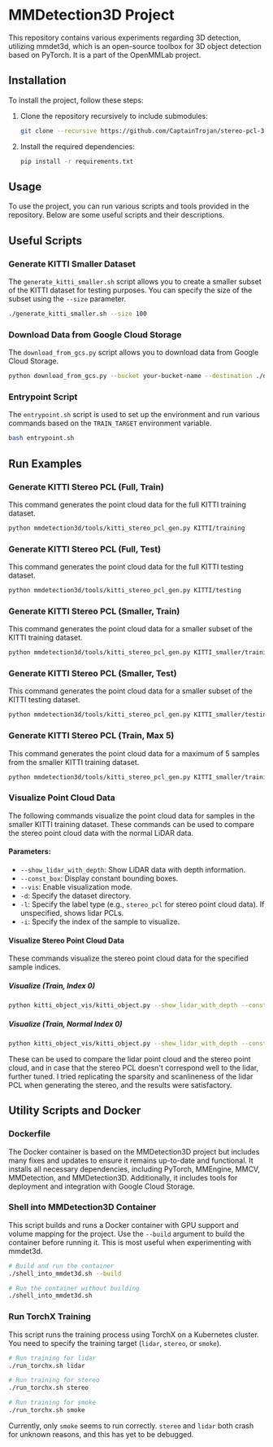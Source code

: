 # MMDetection3D Project

This repository contains various experiments regarding 3D detection, utilizing mmdet3d, which is an open-source toolbox for 3D object detection based on PyTorch. It is a part of the OpenMMLab project.

## Installation

To install the project, follow these steps:

1. Clone the repository recursively to include submodules:

    ```sh
    git clone --recursive https://github.com/CaptainTrojan/stereo-pcl-3d.git
    ```

2. Install the required dependencies:

    ```sh
    pip install -r requirements.txt
    ```

## Usage

To use the project, you can run various scripts and tools provided in the repository. Below are some useful scripts and their descriptions.

## Useful Scripts

### Generate KITTI Smaller Dataset

The `generate_kitti_smaller.sh` script allows you to create a smaller subset of the KITTI dataset for testing purposes. You can specify the size of the subset using the `--size` parameter.

```sh
./generate_kitti_smaller.sh --size 100
```

### Download Data from Google Cloud Storage

The `download_from_gcs.py` script allows you to download data from Google Cloud Storage.

```sh
python download_from_gcs.py --bucket your-bucket-name --destination ./data
```

### Entrypoint Script

The `entrypoint.sh` script is used to set up the environment and run various commands based on the `TRAIN_TARGET` environment variable.

```sh
bash entrypoint.sh
```

## Run Examples

### Generate KITTI Stereo PCL (Full, Train)

This command generates the point cloud data for the full KITTI training dataset.

```bash
python mmdetection3d/tools/kitti_stereo_pcl_gen.py KITTI/training
```

### Generate KITTI Stereo PCL (Full, Test)

This command generates the point cloud data for the full KITTI testing dataset.

```bash
python mmdetection3d/tools/kitti_stereo_pcl_gen.py KITTI/testing
```

### Generate KITTI Stereo PCL (Smaller, Train)

This command generates the point cloud data for a smaller subset of the KITTI training dataset.

```bash
python mmdetection3d/tools/kitti_stereo_pcl_gen.py KITTI_smaller/training
```

### Generate KITTI Stereo PCL (Smaller, Test)

This command generates the point cloud data for a smaller subset of the KITTI testing dataset.

```bash
python mmdetection3d/tools/kitti_stereo_pcl_gen.py KITTI_smaller/testing
```

### Generate KITTI Stereo PCL (Train, Max 5)

This command generates the point cloud data for a maximum of 5 samples from the smaller KITTI training dataset.

```bash
python mmdetection3d/tools/kitti_stereo_pcl_gen.py KITTI_smaller/training --max_samples 5
```

### Visualize Point Cloud Data

The following commands visualize the point cloud data for samples in the smaller KITTI training dataset. These commands can be used to compare the stereo point cloud data with the normal LiDAR data.

#### Parameters:
- `--show_lidar_with_depth`: Show LiDAR data with depth information.
- `--const_box`: Display constant bounding boxes.
- `--vis`: Enable visualization mode.
- `-d`: Specify the dataset directory.
- `-l`: Specify the label type (e.g., `stereo_pcl` for stereo point cloud data). If unspecified, shows lidar PCLs.
- `-i`: Specify the index of the sample to visualize.

#### Visualize Stereo Point Cloud Data

These commands visualize the stereo point cloud data for the specified sample indices.

##### Visualize (Train, Index 0)

```bash
python kitti_object_vis/kitti_object.py --show_lidar_with_depth --const_box --vis -d KITTI_smaller -l stereo_pcl -i 0
```

##### Visualize (Train, Normal Index 0)

```bash
python kitti_object_vis/kitti_object.py --show_lidar_with_depth --const_box --vis -d KITTI_smaller -i 0
```

These can be used to compare the lidar point cloud and the stereo point cloud, and in case that the stereo PCL doesn't correspond well to the lidar, further tuned. I tried replicating the sparsity and scanlineness of the lidar PCL when generating the stereo, and the results were satisfactory.

## Utility Scripts and Docker

### Dockerfile

The Docker container is based on the MMDetection3D project but includes many fixes and updates to ensure it remains up-to-date and functional. It installs all necessary dependencies, including PyTorch, MMEngine, MMCV, MMDetection, and MMDetection3D. Additionally, it includes tools for deployment and integration with Google Cloud Storage.

### Shell into MMDetection3D Container

This script builds and runs a Docker container with GPU support and volume mapping for the project. Use the `--build` argument to build the container before running it. This is most useful when experimenting with mmdet3d.

```bash
# Build and run the container
./shell_into_mmdet3d.sh --build

# Run the container without building
./shell_into_mmdet3d.sh
```

### Run TorchX Training

This script runs the training process using TorchX on a Kubernetes cluster. You need to specify the training target (`lidar`, `stereo`, or `smoke`).

```bash
# Run training for lidar
./run_torchx.sh lidar

# Run training for stereo
./run_torchx.sh stereo

# Run training for smoke
./run_torchx.sh smoke
```

Currently, only `smoke` seems to run correctly. `stereo` and `lidar` both crash for unknown reasons, and this has yet to be debugged.